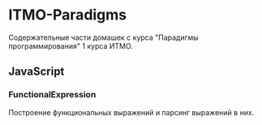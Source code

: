 # ITMO-Paradigms

Содержательные части домашек с курса "Парадигмы программирования" 1 курса ИТМО.

## JavaScript

### FunctionalExpression

Построение функциональных выражений и парсинг выражений в них.
